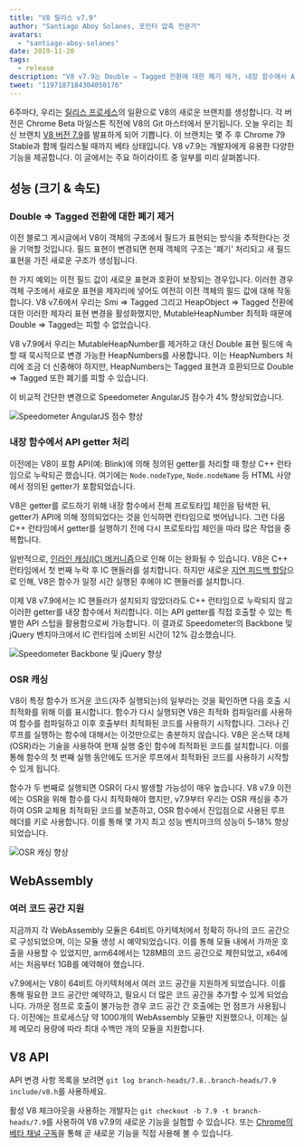 ```yaml
---
title: "V8 릴리스 v7.9"
author: "Santiago Aboy Solanes, 포인터 압축 전문가"
avatars: 
  - "santiago-aboy-solanes"
date: 2019-11-20
tags: 
  - release
description: "V8 v7.9는 Double ⇒ Tagged 전환에 대한 폐기 제거, 내장 함수에서 API getter 처리, OSR 캐싱, 그리고 여러 코드 공간을 지원하는 Wasm 등 다양한 기능을 제공합니다."
tweet: "1197187184304050176"
---
```

6주마다, 우리는 [릴리스 프로세스](/docs/release-process)의 일환으로 V8의 새로운 브랜치를 생성합니다. 각 버전은 Chrome Beta 마일스톤 직전에 V8의 Git 마스터에서 분기됩니다. 오늘 우리는 최신 브랜치 [V8 버전 7.9](https://chromium.googlesource.com/v8/v8.git/+log/branch-heads/7.9)를 발표하게 되어 기쁩니다. 이 브랜치는 몇 주 후 Chrome 79 Stable과 함께 릴리스될 때까지 베타 상태입니다. V8 v7.9는 개발자에게 유용한 다양한 기능을 제공합니다. 이 글에서는 주요 하이라이트 중 일부를 미리 살펴봅니다.

<!--truncate-->
## 성능 (크기 & 속도)

### Double ⇒ Tagged 전환에 대한 폐기 제거

이전 블로그 게시글에서 V8이 객체의 구조에서 필드가 표현되는 방식을 추적한다는 것을 기억할 것입니다. 필드 표현이 변경되면 현재 객체의 구조는 '폐기' 처리되고 새 필드 표현을 가진 새로운 구조가 생성됩니다.

한 가지 예외는 이전 필드 값이 새로운 표현과 호환이 보장되는 경우입니다. 이러한 경우 객체 구조에서 새로운 표현을 제자리에 넣어도 여전히 이전 객체의 필드 값에 대해 작동합니다. V8 v7.6에서 우리는 Smi ⇒ Tagged 그리고 HeapObject ⇒ Tagged 전환에 대한 이러한 제자리 표현 변경을 활성화했지만, MutableHeapNumber 최적화 때문에 Double ⇒ Tagged는 피할 수 없었습니다.

V8 v7.9에서 우리는 MutableHeapNumber를 제거하고 대신 Double 표현 필드에 속할 때 묵시적으로 변경 가능한 HeapNumbers를 사용합니다. 이는 HeapNumbers 처리에 조금 더 신중해야 하지만, HeapNumbers는 Tagged 표현과 호환되므로 Double ⇒ Tagged 또한 폐기를 피할 수 있습니다.

이 비교적 간단한 변경으로 Speedometer AngularJS 점수가 4% 향상되었습니다.

![Speedometer AngularJS 점수 향상](/_img/v8-release-79/speedometer-angularjs.svg)

### 내장 함수에서 API getter 처리

이전에는 V8이 포함 API(예: Blink)에 의해 정의된 getter를 처리할 때 항상 C++ 런타임으로 누락되곤 했습니다. 여기에는 `Node.nodeType`, `Node.nodeName` 등 HTML 사양에서 정의된 getter가 포함되었습니다.

V8은 getter를 로드하기 위해 내장 함수에서 전체 프로토타입 체인을 탐색한 뒤, getter가 API에 의해 정의되었다는 것을 인식하면 런타임으로 벗어납니다. 그런 다음 C++ 런타임에서 getter를 실행하기 전에 다시 프로토타입 체인을 따라 많은 작업을 중복합니다.

일반적으로, [인라인 캐싱(IC) 메커니즘](https://mathiasbynens.be/notes/shapes-ics)으로 인해 이는 완화될 수 있습니다. V8은 C++ 런타임에서 첫 번째 누락 후 IC 핸들러를 설치합니다. 하지만 새로운 [지연 피드백 할당](https://v8.dev/blog/v8-release-77#lazy-feedback-allocation)으로 인해, V8은 함수가 일정 시간 실행된 후에야 IC 핸들러를 설치합니다.

이제 V8 v7.9에서는 IC 핸들러가 설치되지 않았더라도 C++ 런타임으로 누락되지 않고 이러한 getter를 내장 함수에서 처리합니다. 이는 API getter를 직접 호출할 수 있는 특별한 API 스텁을 활용함으로써 가능합니다. 이 결과로 Speedometer의 Backbone 및 jQuery 벤치마크에서 IC 런타임에 소비된 시간이 12% 감소했습니다.

![Speedometer Backbone 및 jQuery 향상](/_img/v8-release-79/speedometer.svg)

### OSR 캐싱

V8이 특정 함수가 뜨거운 코드(자주 실행되는)의 일부라는 것을 확인하면 다음 호출 시 최적화를 위해 이를 표시합니다. 함수가 다시 실행되면 V8은 최적화 컴파일러를 사용하여 함수를 컴파일하고 이후 호출부터 최적화된 코드를 사용하기 시작합니다. 그러나 긴 루프를 실행하는 함수에 대해서는 이것만으로는 충분하지 않습니다. V8은 온스택 대체(OSR)라는 기술을 사용하여 현재 실행 중인 함수에 최적화된 코드를 설치합니다. 이를 통해 함수의 첫 번째 실행 동안에도 뜨거운 루프에서 최적화된 코드를 사용하기 시작할 수 있게 됩니다.

함수가 두 번째로 실행되면 OSR이 다시 발생할 가능성이 매우 높습니다. V8 v7.9 이전에는 OSR을 위해 함수를 다시 최적화해야 했지만, v7.9부터 우리는 OSR 캐싱을 추가하여 OSR 교체용 최적화된 코드를 보존하고, OSR 함수에서 진입점으로 사용된 루프 헤더를 키로 사용합니다. 이를 통해 몇 가지 최고 성능 벤치마크의 성능이 5–18% 향상되었습니다.

![OSR 캐싱 향상](/_img/v8-release-79/osr-caching.svg)

## WebAssembly

### 여러 코드 공간 지원

지금까지 각 WebAssembly 모듈은 64비트 아키텍처에서 정확히 하나의 코드 공간으로 구성되었으며, 이는 모듈 생성 시 예약되었습니다. 이를 통해 모듈 내에서 가까운 호출을 사용할 수 있었지만, arm64에서는 128MB의 코드 공간으로 제한되었고, x64에서는 처음부터 1GB를 예약해야 했습니다.

v7.9에서는 V8이 64비트 아키텍처에서 여러 코드 공간을 지원하게 되었습니다. 이를 통해 필요한 코드 공간만 예약하고, 필요시 더 많은 코드 공간을 추가할 수 있게 되었습니다. 가까운 점프로 호출이 불가능한 경우 코드 공간 간 호출에는 먼 점프가 사용됩니다. 이전에는 프로세스당 약 1000개의 WebAssembly 모듈만 지원했으나, 이제는 실제 메모리 용량에 따라 최대 수백만 개의 모듈을 지원합니다.

## V8 API

API 변경 사항 목록을 보려면 `git log branch-heads/7.8..branch-heads/7.9 include/v8.h`를 사용하세요.

활성 V8 체크아웃을 사용하는 개발자는 `git checkout -b 7.9 -t branch-heads/7.9`를 사용하여 V8 v7.9의 새로운 기능을 실험할 수 있습니다. 또는 [Chrome의 베타 채널 구독](https://www.google.com/chrome/browser/beta.html)을 통해 곧 새로운 기능을 직접 사용해 볼 수 있습니다.

